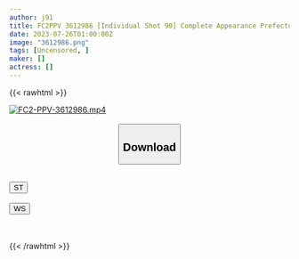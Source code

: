 ```yaml
---
author: j91
title: FC2PPV 3612986 [Individual Shot 90] Complete Appearance Prefectural K ③ Slender Shaved Pussy After Outdoor Exposure And Vaginal Cum Shot, Let Sperm Be Licked Many Times Cleaning Blowjob Limited Time 5000pt → 2500pt
date: 2023-07-26T01:00:00Z
image: "3612986.png"
tags: [Uncensored, ]
maker: []
actress: []
---
```



{{< rawhtml >}}

<div class="video" data-videoid="3A6vwOR99Kudw1a">
    <a href="javascript:;">
        <img src="https://my.j91.asia/posts/FC2-PPV-3612986/3612986.png" width="WIDTH" height="HEIGHT" alt="FC2-PPV-3612986.mp4" loading="lazy">
    </a>
</div>

<script type="text/javascript" src="https://j91.asia/asset/on-demand-st.js"></script>

<br>
  <link rel="stylesheet" href="https://j91.asia/asset/bs5.css">
  
  <center>
  <button class="btn btn-primary" type="button" data-bs-toggle="collapse" data-bs-target=".multi-collapse" aria-expanded="false" aria-controls="multiCollapseExample1 multiCollapseExample2"><h2>Download</h2></button></center>
</p>
<div class="row">
  <div class="col">
    <div class="collapse multi-collapse" id="multiCollapseExample1">
      <div class="card card-body">
	      	      <br>
<div class="buttons">  
<a href="https://streamtape.to/v/3A6vwOR99Kudw1a"><button class="btn-hover color-3"><i class="fa fa-download"></i> ST</button></a></div>
    </div>
  </div>
</div>
  <div class="col">
    <div class="collapse multi-collapse" id="multiCollapseExample2">
      <div class="card card-body">
	      <br>
<div class="buttons">
    <a href="https://wolfstream.tv/b0tjjpb81smg.html"><button class="btn-hover color-9"><i class="fa fa-download"></i> WS</button></a></div>
<br><br>
      </div>
    </div>
  </div>
</div>

{{< /rawhtml >}}
